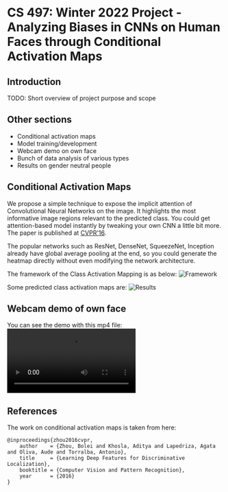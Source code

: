 # CS 497: Winter 2022 Project - Analyzing Biases in CNNs on Human Faces through Conditional Activation Maps

## Introduction
TODO: Short overview of project purpose and scope


## Other sections
* Conditional activation maps
* Model training/development
* Webcam demo on own face
* Bunch of data analysis of various types
* Results on gender neutral people


## Conditional Activation Maps
We propose a simple technique to expose the implicit attention of Convolutional Neural Networks on the image. It highlights the most informative image regions relevant to the predicted class. You could get attention-based model instantly by tweaking your own CNN a little bit more. The paper is published at [CVPR'16](http://arxiv.org/pdf/1512.04150.pdf).

The popular networks such as ResNet, DenseNet, SqueezeNet, Inception already have global average pooling at the end, so you could generate the heatmap directly without even modifying the network architecture.

The framework of the Class Activation Mapping is as below:
![Framework](http://cnnlocalization.csail.mit.edu/framework.jpg)

Some predicted class activation maps are:
![Results](http://cnnlocalization.csail.mit.edu/example.jpg)


## Webcam demo of own face

You can see the demo with this mp4 file: ![demo](https://github.com/AnudeepDasAD/CAM/blob/main/CAM%202022-04-12%2013-18-53.mp4)

## References
The work on conditional activation maps is taken from here:
```
@inproceedings{zhou2016cvpr,
    author    = {Zhou, Bolei and Khosla, Aditya and Lapedriza, Agata and Oliva, Aude and Torralba, Antonio},
    title     = {Learning Deep Features for Discriminative Localization},
    booktitle = {Computer Vision and Pattern Recognition},
    year      = {2016}
}
```

